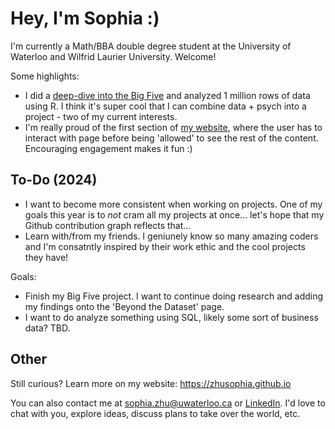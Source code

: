 # Hey, I'm Sophia :)
I'm currently a Math/BBA double degree student at the University of Waterloo and Wilfrid Laurier University. Welcome!

Some highlights: 
- I did a [deep-dive into the Big Five](https://zhusophia.github.io/bigfive/data.html) and analyzed 1 million rows of data using R. I think it's super cool that I can combine data + psych into a project - two of my current interests.
- I'm really proud of the first section of [my website](https://zhusophia.github.io), where the user has to interact with page before being 'allowed' to see the rest of the content. Encouraging engagement makes it fun :)
  
## To-Do (2024)
- I want to become more consistent when working on projects. One of my goals this year is to *not* cram all my projects at once... let's hope that my Github contribution graph reflects that...
- Learn with/from my friends. I geniunely know so many amazing coders and I'm consatntly inspired by their work ethic and the cool projects they have!

Goals: 
- Finish my Big Five project. I want to continue doing research and adding my findings onto the 'Beyond the Dataset' page.
- I want to do analyze something using SQL, likely some sort of business data? TBD. 
  
## Other
Still curious? Learn more on my website: https://zhusophia.github.io 

You can also contact me at [sophia.zhu@uwaterloo.ca](mailto:sophia.zhu@uwaterloo.ca) or [LinkedIn](https://www.linkedin.com/in/siyingsophiazhu/). I'd love to chat with you, explore ideas, discuss plans to take over the world, etc. 
